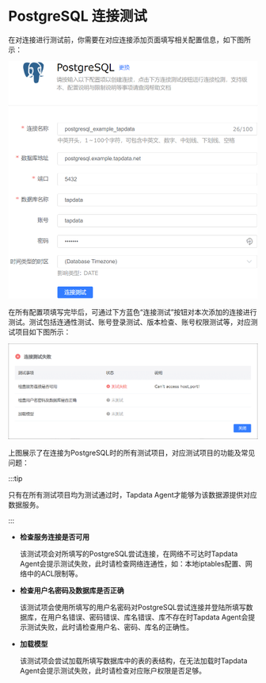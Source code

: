 # PostgreSQL 连接测试

在对连接进行测试前，你需要在对应连接添加页面填写相关配置信息，如下图所示：

![](../../images/ts_pg_1.png)



在所有配置项填写完毕后，可通过下方蓝色“连接测试”按钮对本次添加的连接进行测试。测试包括连通性测试、账号登录测试、版本检查、账号权限测试等，对应测试项目如下图所示：

![](../../images/ts_pg_2.png)



上图展示了在连接为PostgreSQL时的所有测试项目，对应测试项目的功能及常见问题：

:::tip

只有在所有测试项目均为测试通过时，Tapdata Agent才能够为该数据源提供对应数据服务。

:::



- **检查服务连接是否可用**

  该测试项会对所填写的PostgreSQL尝试连接，在网络不可达时Tapdata Agent会提示测试失败，此时请检查网络连通性，如：本地iptables配置、网络中的ACL限制等。

- **检查用户名密码及数据库是否正确**

  该测试项会使用所填写的用户名密码对PostgreSQL尝试连接并登陆所填写数据库，在用户名错误、密码错误、库名错误、库不存在时Tapdata Agent会提示测试失败，此时请检查用户名、密码、库名的正确性。

- **加载模型**

  该测试项会尝试加载所填写数据库中的表的表结构，在无法加载时Tapdata Agent会提示测试失败，此时请检查对应账户权限是否足够。
